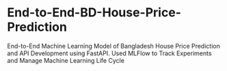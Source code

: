 # End-to-End-BD-House-Price-Prediction
End-to-End Machine Learning Model of Bangladesh House Price Prediction and API Development using FastAPI. Used MLFlow to Track Experiments and Manage Machine Learning Life Cycle
